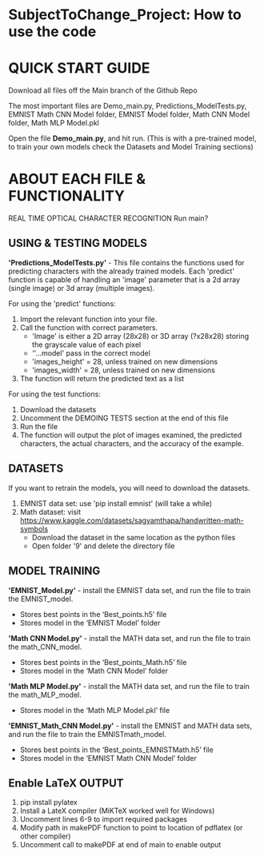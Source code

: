 # SubjectToChange_Project: How to use the code

# QUICK START GUIDE
Download all files off the Main branch of the Github Repo 

The most important files are Demo_main.py, Predictions_ModelTests.py, EMNIST Math CNN Model folder, EMNIST Model folder, Math CNN Model folder, Math MLP Model.pkl 

Open the file **Demo_main.py**, and hit run.
(This is with a pre-trained model, to train your own models check the Datasets and Model Training sections)

# ABOUT EACH FILE & FUNCTIONALITY
REAL TIME OPTICAL CHARACTER RECOGNITION
Run main?

## USING & TESTING MODELS
**'Predictions_ModelTests.py'** - This file contains the functions used for predicting characters with the already trained models. 
Each 'predict' function is capable of handling an 'image' parameter that is a 2d array (single image) or 3d array (multiple images).

For using the 'predict' functions:
1. Import the relevant function into your file.
2. Call the function with correct parameters. 
   * 'Image'  is either a 2D array (28x28) or 3D array (?x28x28) storing the grayscale value of each pixel
   * ‘'...model' pass in the correct model
   * 'images_height' = 28, unless trained on new dimensions
   * 'images_width' = 28, unless trained on new dimensions
3. The function will return the predicted text as a list

For using the test functions:
1. Download the datasets
2. Uncomment the DEMOING TESTS section at the end of this file
3. Run the file
4. The function will output the plot of images examined, the predicted characters, the actual characters, and the accuracy of the example.

## DATASETS
If you want to retrain the models, you will need to download the datasets.
1. EMNIST data set: use 'pip install emnist' (will take a while)
2. Math dataset: visit https://www.kaggle.com/datasets/sagyamthapa/handwritten-math-symbols
   * Download the dataset in the same location as the python files
   * Open folder '9' and delete the directory file

## MODEL TRAINING
**'EMNIST_Model.py'** - install the EMNIST data set, and run the file to train the EMNIST_model.
* Stores best points in the ‘Best_points.h5’ file
* Stores model in the ‘EMNIST Model’ folder

**'Math CNN Model.py'** - install the MATH data set, and run the file to train the math_CNN_model.
* Stores best points in the ‘Best_points_Math.h5’ file
* Stores model in the ‘Math CNN Model’ folder

**'Math MLP Model.py'** - install the MATH data set, and run the file to train the math_MLP_model.
* Stores model in the ‘Math MLP Model.pkl’ file

**'EMNIST_Math_CNN Model.py'** - install the EMNIST and MATH data sets, and run the file to train the EMNISTmath_model.
* Stores best points in the ‘Best_points_EMNISTMath.h5’ file
* Stores model in the ‘EMNIST Math CNN Model’ folder

## Enable LaTeX OUTPUT
1. pip install pylatex
2. Install a LateX compiler (MiKTeX worked well for Windows)
4. Uncomment lines 6-9 to import required packages
5. Modify path in makePDF function to point to location of pdflatex (or other compiler)
7. Uncomment call to makePDF at end of main to enable output
